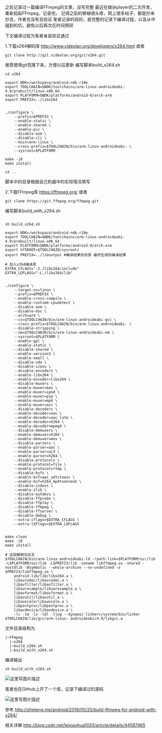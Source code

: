 之前记录过一篇编译FFmpeg的文章，没写完整
最近在做ijkplayer的二次开发，重新拾起FFmpeg，记录完。
记得之前的移植很头疼，网上很多帖子，都是抄来抄去，作者也没有去验证
笔者记录的目的，是完整的记录下编译过程，以及从中碰到的坑，避免以后再次花时间预研

下文编译过程为笔者亲自验证通过

1.下载x264解码库
http://www.videolan.org/developers/x264.html
或者
```
git clone http://git.videolan.org/git/x264.git
```
推荐使用git克隆下来，方便以后更新
编写脚本build_x264.sh
```
cd x264

export NDK=/workspace/android-ndk-r10e
export TOOLCHAIN=$NDK/toolchains/arm-linux-androideabi-4.9/prebuilt/linux-x86_64
export PLATFORM=$NDK/platforms/android-8/arch-arm
export PREFIX=../libx264


./configure \
    --prefix=$PREFIX \
    --enable-static \
    --enable-shared \
    --enable-pic \
    --disable-asm \
    --disable-cli \
    --host=arm-linux \
    --cross-prefix=$TOOLCHAIN/bin/arm-linux-androideabi- \
    --sysroot=$PLATFORM

make -j8
make install

cd ..
```
脚本中的目录根据自己机器中的实际情况填写

2.下载FFmpeg库
https://ffmpeg.org/
或者
```shell
git clone https://git.ffmpeg.org/ffmpeg.git
```
编写脚本build_with_x264.sh

```

sh build_x264.sh

export NDK=/workspace/android-ndk-r10e
export TOOLCHAIN=$NDK/toolchains/arm-linux-androideabi-4.9/prebuilt/linux-x86_64
export PLATFORM=$NDK/platforms/android-8/arch-arm
export SYSROOT=$TOOLCHAIN/sysroot/
export PREFIX=../liboutput #编译结果的目录 最终生成的编译结果

# 加入x264编译库
EXTRA_CFLAGS="-I./libx264/include" 
EXTRA_LDFLAGS="-L./libx264/lib"


./configure \
    --target-os=linux \
    --prefix=$PREFIX \
    --enable-cross-compile \
    --enable-runtime-cpudetect \
    --disable-asm \
    --disable-doc \
    --arch=arm \
    --cc=$TOOLCHAIN/bin/arm-linux-androideabi-gcc \
    --cross-prefix=$TOOLCHAIN/bin/arm-linux-androideabi- \
    --disable-stripping \
    --nm=$TOOLCHAIN/bin/arm-linux-androideabi-nm \
    --sysroot=$PLATFORM \
    --enable-gpl \
    --enable-static \
    --disable-shared \
    --enable-version3 \
    --enable-small \
    --disable-vda \
    --disable-iconv \
    --disable-encoders \
    --enable-libx264 \
    --enable-encoder=libx264 \
    --disable-muxers \
    --enable-muxer=mov \
    --enable-muxer=ipod \
    --enable-muxer=psp \
    --enable-muxer=mp4 \
    --enable-muxer=avi \
    --disable-decoders \
    --enable-decoder=aac \
    --enable-decoder=aac_latm \
    --enable-decoder=h264 \
    --enable-decoder=mpeg4 \
    --disable-demuxers \
    --enable-demuxer=h264 \
    --enable-demuxer=mov \
    --disable-parsers \
    --enable-parser=aac \
    --enable-parser=ac3 \
    --enable-parser=h264 \
    --disable-protocols \
    --enable-protocol=file \
    --enable-protocol=rtmp \
    --disable-bsfs \
    --enable-bsf=aac_adtstoasc \
    --enable-bsf=h264_mp4toannexb \
    --disable-indevs \
    --enable-zlib \
    --disable-outdevs \
    --disable-ffprobe \
    --disable-ffplay \
    --disable-ffmpeg \
    --disable-ffserver \
    --disable-debug \
    --extra-cflags=$EXTRA_CFLAGS \
    --extra-ldflags=$EXTRA_LDFLAGS


make clean 
make -j8
make install

# 这段解释见后文
$TOOLCHAIN/bin/arm-linux-androideabi-ld -rpath-link=$PLATFORM/usr/lib -L$PLATFORM/usr/lib -L$PREFIX/lib -soname libffmpeg.so -shared -nostdlib -Bsymbolic --whole-archive --no-undefined -o $PREFIX/libffmpeg.so \
    android-lib/lib/libx264.a \
    libavcodec/libavcodec.a \
    libavfilter/libavfilter.a \
    libswresample/libswresample.a \
    libavformat/libavformat.a \
    libavutil/libavutil.a \
    libswscale/libswscale.a \
    libpostproc/libpostproc.a \
    libavdevice/libavdevice.a \
    -lc -lm -lz -ldl -llog --dynamic-linker=/system/bin/linker $TOOLCHAIN/lib/gcc/arm-linux- androideabi/4.9/libgcc.a  
```

文件目录结构为
```
|—FFmpeg
  |—x264
  |—build_x264.sh
  |—build_with_x264.sh
```
编译输出

```
sh build_with_x264.sh
```
![这里写图片描述](http://img.blog.csdn.net/20160720234826042)


笔者也在Github上开了一个库，记录下编译过的源码

![这里写图片描述](http://img.blog.csdn.net/20160720203413711)



参考
http://zheteng.me/android/2016/05/25/build-ffmpeg-for-android-with-x264/

相关详解
http://blog.csdn.net/leixiaohua1020/article/details/44587465